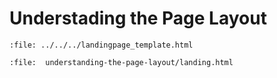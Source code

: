 # Understading the Page Layout

```{raw} html
:file: ../../../landingpage_template.html
```

```{raw} html
:file:  understanding-the-page-layout/landing.html
```